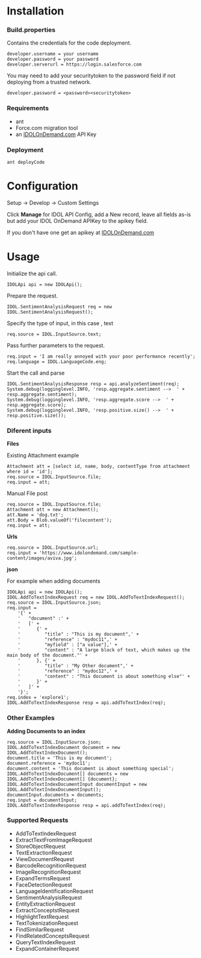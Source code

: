 # Installation

### Build.properties

Contains the credentials for the code deployment.

```
developer.username = your username
developer.password = your password
developer.serverurl = https://login.salesforce.com
```

You may need to add your securitytoken to the password field if not deploying from a trusted network.

```
developer.password = <password><securitytoken>
```

### Requirements

* ant
* Force.com migration tool
* an [IDOLOnDemand.com](http://idolondemand.com) API Key

### Deployment

```
ant deployCode
```

# Configuration

Setup -> Develop -> Custom Settings

Click **Manage** for IDOL API Config, add a New record, leave all fields as-is but add your IDOL OnDemand APIKey to the apikey field.

If you don't have one get an apikey at [IDOLOnDemand.com](http://idolondemand.com)

# Usage

Initialize the api call.
```
IDOLApi api = new IDOLApi();
```

Prepare the request.
```
IDOL.SentimentAnalysisRequest req = new IDOL.SentimentAnalysisRequest();
```

Specify the type of input, in this case , text

```
req.source = IDOL.InputSource.text;
```

Pass further parameters to the request.
```
req.input = 'I am really annoyed with your poor performance recently';
req.language = IDOL.LanguageCode.eng;
```

Start the call and parse

```
IDOL.SentimentAnalysisResponse resp = api.analyzeSentiment(req);
System.debug(logginglevel.INFO, 'resp.aggregate.sentiment -->  ' + resp.aggregate.sentiment);
System.debug(logginglevel.INFO, 'resp.aggregate.score -->  ' + resp.aggregate.score);
System.debug(logginglevel.INFO, 'resp.positive.size() -->  ' + resp.positive.size());
```

### Diferent inputs

**Files**

Existing Attachment example 

```
Attachment att = [select id, name, body, contentType from attachment where id = 'id'];
req.source = IDOL.InputSource.file;
req.input = att;
```

Manual File post

```
req.source = IDOL.InputSource.file;
Attachment att = new Attachment();
att.Name = 'dog.txt';
att.Body = Blob.valueOf('filecontent');
req.input = att;
```


**Urls**

```
req.source = IDOL.InputSource.url;
req.input = 'https://www.idolondemand.com/sample-content/images/aviva.jpg';
```

**json** 

For example when adding documents

```
IDOLApi api = new IDOLApi();
IDOL.AddToTextIndexRequest req = new IDOL.AddToTextIndexRequest();
req.source = IDOL.InputSource.json;
req.input =
    '{' +
    '   "document" :' +
    '   [' +
    '      {' +
    '         "title" : "This is my document",' +
    '         "reference" : "mydoc11",' +
    '         "myfield" : ["a value"],' +
    '         "content" : "A large block of text, which makes up the main body of the document."' +
    '      }, {' +
    '         "title" : "My Other document",' +
    '         "reference" : "mydoc12",' +
    '         "content" : "This document is about something else"' +
    '      }' +
    '   ]' +
    '}';
req.index = 'explore1';
IDOL.AddToTextIndexResponse resp = api.addToTextIndex(req);
```

### Other Examples

**Adding Documents to an index**

```
req.source = IDOL.InputSource.json;
IDOL.AddToTextIndexDocument document = new IDOL.AddToTextIndexDocument();
document.title = 'This is my document';
document.reference = 'mydoc11';
document.content = 'This document is about something special';
IDOL.AddToTextIndexDocument[] documents = new IDOL.AddToTextIndexDocument[] {document};
IDOL.AddToTextIndexDocumentInput documentInput = new IDOL.AddToTextIndexDocumentInput();
documentInput.documents = documents;
req.input = documentInput;
IDOL.AddToTextIndexResponse resp = api.addToTextIndex(req);

```

### Supported Requests

* AddToTextIndexRequest
* ExtractTextFromImageRequest
* StoreObjectRequest
* TextExtractionRequest
* ViewDocumentRequest
* BarcodeRecognitionRequest
* ImageRecognitionRequest
* ExpandTermsRequest
* FaceDetectionRequest
* LanguageIdentificationRequest
* SentimentAnalysisRequest
* EntityExtractionRequest
* ExtractConceptstRequest
* HighlightTextRequest
* TextTokenizationRequest
* FindSimilarRequest
* FindRelatedConceptsRequest
* QueryTextIndexRequest
* ExpandContainerRequest
